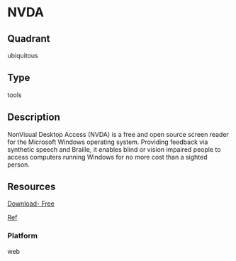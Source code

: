 # NVDA

## Quadrant
ubiquitous

## Type
tools

## Description
NonVisual Desktop Access (NVDA) is a free and open source screen reader for the Microsoft Windows operating system. Providing feedback via synthetic speech and Braille, it enables blind or vision impaired people to access computers running Windows for no more cost than a sighted person.

## Resources
[Download- Free](https://www.nvaccess.org/download/)

[Ref](https://www.nvaccess.org/files/nvda/documentation/userGuide.html)

### Platform
web
